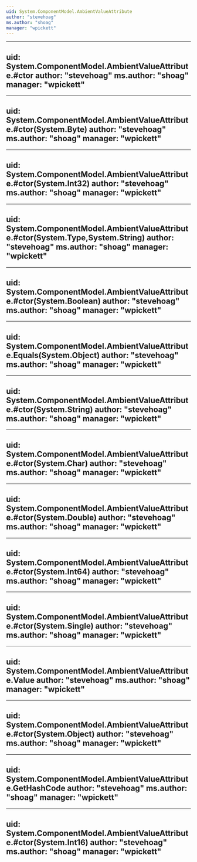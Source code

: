 ```yaml
---
uid: System.ComponentModel.AmbientValueAttribute
author: "stevehoag"
ms.author: "shoag"
manager: "wpickett"
---
```


---
uid: System.ComponentModel.AmbientValueAttribute.#ctor
author: "stevehoag"
ms.author: "shoag"
manager: "wpickett"
---

---
uid: System.ComponentModel.AmbientValueAttribute.#ctor(System.Byte)
author: "stevehoag"
ms.author: "shoag"
manager: "wpickett"
---

---
uid: System.ComponentModel.AmbientValueAttribute.#ctor(System.Int32)
author: "stevehoag"
ms.author: "shoag"
manager: "wpickett"
---

---
uid: System.ComponentModel.AmbientValueAttribute.#ctor(System.Type,System.String)
author: "stevehoag"
ms.author: "shoag"
manager: "wpickett"
---

---
uid: System.ComponentModel.AmbientValueAttribute.#ctor(System.Boolean)
author: "stevehoag"
ms.author: "shoag"
manager: "wpickett"
---

---
uid: System.ComponentModel.AmbientValueAttribute.Equals(System.Object)
author: "stevehoag"
ms.author: "shoag"
manager: "wpickett"
---

---
uid: System.ComponentModel.AmbientValueAttribute.#ctor(System.String)
author: "stevehoag"
ms.author: "shoag"
manager: "wpickett"
---

---
uid: System.ComponentModel.AmbientValueAttribute.#ctor(System.Char)
author: "stevehoag"
ms.author: "shoag"
manager: "wpickett"
---

---
uid: System.ComponentModel.AmbientValueAttribute.#ctor(System.Double)
author: "stevehoag"
ms.author: "shoag"
manager: "wpickett"
---

---
uid: System.ComponentModel.AmbientValueAttribute.#ctor(System.Int64)
author: "stevehoag"
ms.author: "shoag"
manager: "wpickett"
---

---
uid: System.ComponentModel.AmbientValueAttribute.#ctor(System.Single)
author: "stevehoag"
ms.author: "shoag"
manager: "wpickett"
---

---
uid: System.ComponentModel.AmbientValueAttribute.Value
author: "stevehoag"
ms.author: "shoag"
manager: "wpickett"
---

---
uid: System.ComponentModel.AmbientValueAttribute.#ctor(System.Object)
author: "stevehoag"
ms.author: "shoag"
manager: "wpickett"
---

---
uid: System.ComponentModel.AmbientValueAttribute.GetHashCode
author: "stevehoag"
ms.author: "shoag"
manager: "wpickett"
---

---
uid: System.ComponentModel.AmbientValueAttribute.#ctor(System.Int16)
author: "stevehoag"
ms.author: "shoag"
manager: "wpickett"
---
